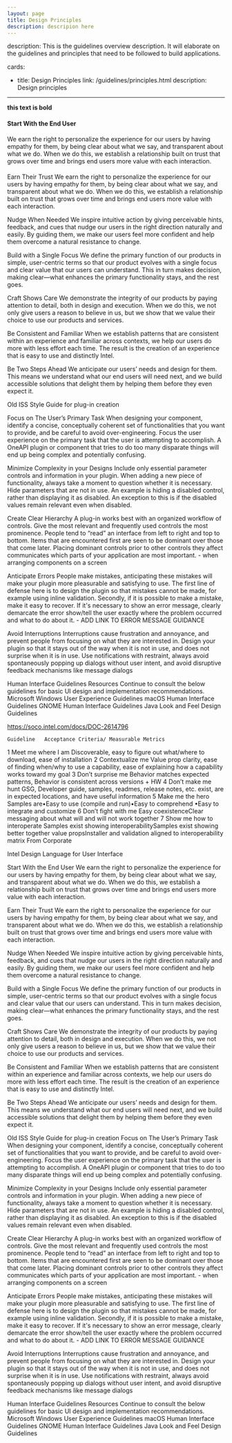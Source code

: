 ```yaml
---
layout: page
title: Design Principles
description: descripion here
---
```



description: This is the guidelines overview description. It will elaborate on the guidelines and principles that need to be followed to build applications.

cards:
- title: Design Principles
  link: /guidelines/principles.html
  description: Design principles
---

**this text is bold**
 
####  Start With the End User
We earn the right to personalize the experience for our users by having empathy for them, by being clear about what we say, and transparent about what we do. When we do this, we establish a relationship built on trust that grows over time and brings end users more value with each interaction.

####
Earn Their Trust
We earn the right to personalize the experience for our users by having empathy for them, by being clear about what we say, and transparent about what we do. When we do this, we establish a relationship built on trust that grows over time and brings end users more value with each interaction.

Nudge When Needed
We inspire intuitive action by giving perceivable hints, feedback, and cues that nudge our users in the right direction naturally and easily. By guiding them, we make our users feel more confident and help them overcome a natural resistance to change.

Build with a Single Focus
We define the primary function of our products in simple, user-centric terms so that our product evolves with a single focus and clear value that our users can understand. This in turn makes decision, making clear—what enhances the primary functionality stays, and the rest goes.

Craft Shows Care
We demonstrate the integrity of our products by paying attention to detail, both in design and execution. When we do this, we not only give users a reason to believe in us, but we show that we value their choice to use our products and services.

Be Consistent and Familiar
When we establish patterns that are consistent within an experience and familiar across contexts, we help our users do more with less effort each time. The result is the creation of an experience that is easy to use and distinctly Intel.

Be Two Steps Ahead
We anticipate our users’ needs and design for them. This means we understand what our end users will need next, and we build accessible solutions that delight them by helping them before they even expect it.

Old ISS Style Guide for plug-in creation

  
Focus on The User’s Primary Task
When designing your component, identify a concise, conceptually coherent set of functionalities that you want to provide, and be careful to avoid over-engineering. Focus the user experience on the primary task that the user is attempting to accomplish. A OneAPI plugin or component that tries to do too many disparate things will end up being complex and potentially confusing.
 
Minimize Complexity in your Designs
Include only essential parameter controls and information in your plugin. When adding a new piece of functionality, always take a moment to question whether it is necessary. Hide parameters that are not in use. An example is hiding a disabled control, rather than displaying it as disabled. An exception to this is if the disabled values remain relevant even when disabled.

Create Clear Hierarchy
A plug-in works best with an organized workflow of controls. Give the most relevant and frequently used controls the most prominence. People tend to “read” an interface from left to right and top to bottom. Items that are encountered first are seen to be dominant over those that come later. Placing dominant controls prior to other controls they affect communicates which parts of your application are most important. - when arranging components on a screen

Anticipate Errors
People make mistakes, anticipating these mistakes will make your plugin more pleasurable and satisfying to use. The first line of defense here is to design the plugin so that mistakes cannot be made, for example using inline validation. Secondly, if it is possible to make a mistake, make it easy to recover. If it's necessary to show an error message, clearly demarcate the error show/tell the user exactly where the problem occurred and what to do about it. - ADD LINK TO ERROR MESSAGE GUIDANCE

Avoid Interruptions
Interruptions cause frustration and annoyance, and prevent people from focusing on what they are interested in. Design your plugin so that it stays out of the way when it is not in use, and does not surprise when it is in use. Use notifications with restraint, always avoid spontaneously popping up dialogs without user intent, and avoid disruptive feedback mechanisms like message dialogs

Human Interface Guidelines Resources
Continue to consult the below guidelines for basic UI design and implementation recommendations.
Microsoft Windows User Experience Guidelines
macOS Human Interface Guidelines
GNOME Human Interface Guidelines
Java Look and Feel Design Guidelines


https://soco.intel.com/docs/DOC-2614796

 	Guideline	Acceptance Criteria/ Measurable Metrics
1	Meet me where I am	Discoverable, easy to figure out what/where to download, ease of installation
2	Contextualize me	Value prop clarity, ease of finding when/why to use a capability, ease of explaining how a capability works toward my goal
3	Don’t surprise me	Behavior matches expected patterns, Behavior is consistent across versions + HW
4	Don’t make me hunt	GSG, Developer guide, samples, readmes, release notes, etc. exist, are in expected locations, and have useful information
5	Make me the hero	Samples are•Easy to use (compile and run)•Easy to comprehend •Easy to integrate and customize
6	Don’t fight with me	Easy coexistenceClear messaging about what will and will not work together
7	Show me how to interoperate	Samples exist showing interoperabilitySamples exist showing better together value propsInstaller and validation aligned to interoperability matrix
From Corporate

  
 Intel Design Language for User Interface
 
Start With the End User
We earn the right to personalize the experience for our users by having empathy for them, by being clear about what we say, and transparent about what we do. When we do this, we establish a relationship built on trust that grows over time and brings end users more value with each interaction.

Earn Their Trust
We earn the right to personalize the experience for our users by having empathy for them, by being clear about what we say, and transparent about what we do. When we do this, we establish a relationship built on trust that grows over time and brings end users more value with each interaction.

Nudge When Needed
We inspire intuitive action by giving perceivable hints, feedback, and cues that nudge our users in the right direction naturally and easily. By guiding them, we make our users feel more confident and help them overcome a natural resistance to change.

Build with a Single Focus
We define the primary function of our products in simple, user-centric terms so that our product evolves with a single focus and clear value that our users can understand. This in turn makes decision, making clear—what enhances the primary functionality stays, and the rest goes.

Craft Shows Care
We demonstrate the integrity of our products by paying attention to detail, both in design and execution. When we do this, we not only give users a reason to believe in us, but we show that we value their choice to use our products and services.

Be Consistent and Familiar
When we establish patterns that are consistent within an experience and familiar across contexts, we help our users do more with less effort each time. The result is the creation of an experience that is easy to use and distinctly Intel.

Be Two Steps Ahead
We anticipate our users’ needs and design for them. This means we understand what our end users will need next, and we build accessible solutions that delight them by helping them before they even expect it.

Old ISS Style Guide for plug-in creation
Focus on The User’s Primary Task
When designing your component, identify a concise, conceptually coherent set of functionalities that you want to provide, and be careful to avoid over-engineering. Focus the user experience on the primary task that the user is attempting to accomplish. A OneAPI plugin or component that tries to do too many disparate things will end up being complex and potentially confusing.
 
Minimize Complexity in your Designs
Include only essential parameter controls and information in your plugin. When adding a new piece of functionality, always take a moment to question whether it is necessary. Hide parameters that are not in use. An example is hiding a disabled control, rather than displaying it as disabled. An exception to this is if the disabled values remain relevant even when disabled.

Create Clear Hierarchy
A plug-in works best with an organized workflow of controls. Give the most relevant and frequently used controls the most prominence. People tend to “read” an interface from left to right and top to bottom. Items that are encountered first are seen to be dominant over those that come later. Placing dominant controls prior to other controls they affect communicates which parts of your application are most important. - when arranging components on a screen

Anticipate Errors
People make mistakes, anticipating these mistakes will make your plugin more pleasurable and satisfying to use. The first line of defense here is to design the plugin so that mistakes cannot be made, for example using inline validation. Secondly, if it is possible to make a mistake, make it easy to recover. If it's necessary to show an error message, clearly demarcate the error show/tell the user exactly where the problem occurred and what to do about it. - ADD LINK TO ERROR MESSAGE GUIDANCE

Avoid Interruptions
Interruptions cause frustration and annoyance, and prevent people from focusing on what they are interested in. Design your plugin so that it stays out of the way when it is not in use, and does not surprise when it is in use. Use notifications with restraint, always avoid spontaneously popping up dialogs without user intent, and avoid disruptive feedback mechanisms like message dialogs

Human Interface Guidelines Resources
Continue to consult the below guidelines for basic UI design and implementation recommendations.
Microsoft Windows User Experience Guidelines
macOS Human Interface Guidelines
GNOME Human Interface Guidelines
Java Look and Feel Design Guidelines


